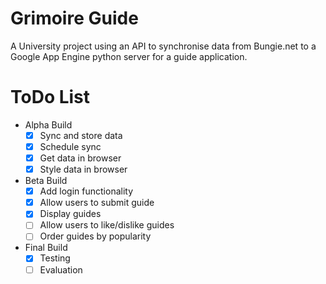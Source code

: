 # Grimoire Guide
A University project using an API to synchronise data from Bungie.net to a Google App Engine python server for a guide application.

# ToDo List
- Alpha Build
  - [x] Sync and store data
  - [x] Schedule sync
  - [x] Get data in browser
  - [x] Style data in browser
- Beta Build
  - [x] Add login functionality
  - [x] Allow users to submit guide
  - [x] Display guides
  - [ ] Allow users to like/dislike guides
  - [ ] Order guides by popularity
- Final Build
  - [x] Testing 
  - [ ] Evaluation